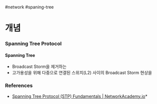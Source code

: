 #network #spaning-tree

# 개념

### Spanning Tree Protocol
#### Spanning Tree
* Broadcast Storm을 제거하는 
* 고가용성을 위해 다중으로 연결된 스위치(L2) 사이의 Broadcast Storm 현상을
### References
* [Spanning Tree Protocol (STP) Fundamentals | NetworkAcademy.io](https://www.networkacademy.io/ccna/spanning-tree)*